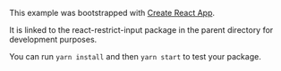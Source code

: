 This example was bootstrapped with [Create React App](https://github.com/facebook/create-react-app).

It is linked to the react-restrict-input package in the parent directory for development purposes.

You can run `yarn install` and then `yarn start` to test your package.
